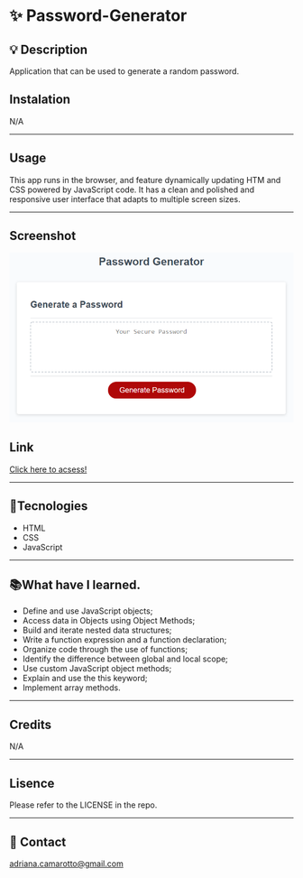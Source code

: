# ✨ Password-Generator

## 💡 Description

Application that can be used to generate a random password. 
## Instalation

N/A

---

## Usage

This app runs in the browser, and feature dynamically updating HTM and CSS powered by JavaScript code. It has a clean and polished and responsive user interface that adapts to multiple screen sizes.

---

## Screenshot

![preview](https://github.com/Adriana-Camarotto/Password-Generator/blob/main/05-javascript-challenge-demo.png)
## Link

[Click here to acsess!]( https://adriana-camarotto.github.io/Password-Generator/)

---

## 🚀Tecnologies

- HTML
- CSS
- JavaScript

---

## 📚What have I learned.

- Define and use JavaScript objects;
- Access data in Objects using Object Methods;
- Build and iterate nested data structures;
- Write a function expression and a function declaration;
- Organize code through the use of functions;
- Identify the difference between global and local scope;
- Use custom JavaScript object methods;
- Explain and use the this keyword;
- Implement array methods.

---

## Credits

N/A

---

## Lisence

Please refer to the LICENSE in the repo.

---

## 📧 Contact

adriana.camarotto@gmail.com






